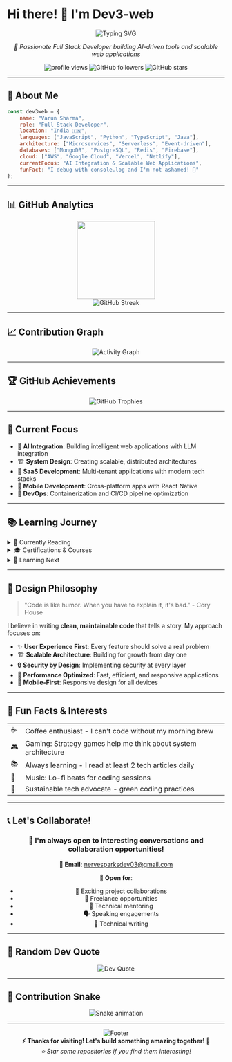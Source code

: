 # Hi there! 👋 I'm Dev3-web

<div align="center">
  <img src="https://readme-typing-svg.herokuapp.com?font=Fira+Code&pause=1000&color=00D9FF&center=true&vCenter=true&width=435&lines=Full+Stack+Developer;AI+%26+Machine+Learning+Enthusiast;Cloud+Architecture+Specialist;Open+Source+Contributor" alt="Typing SVG" />
</div>

<p align="center">
  <i>🚀 Passionate Full Stack Developer building AI-driven tools and scalable web applications</i>
</p>

<p align="center">
  <img src="https://komarev.com/ghpvc/?username=Dev-3web&label=Profile%20views&color=0e75b6&style=flat" alt="profile views" />
  <img src="https://img.shields.io/github/followers/Dev3-web?label=Followers&style=social" alt="GitHub followers" />
  <img src="https://img.shields.io/github/stars/Dev3-web?label=Stars&style=social" alt="GitHub stars" />
</p>

---

## 🚀 About Me

```javascript
const dev3web = {
    name: "Varun Sharma",
    role: "Full Stack Developer",
    location: "India 🇮🇳",
    languages: ["JavaScript", "Python", "TypeScript", "Java"],
    architecture: ["Microservices", "Serverless", "Event-driven"],
    databases: ["MongoDB", "PostgreSQL", "Redis", "Firebase"],
    cloud: ["AWS", "Google Cloud", "Vercel", "Netlify"],
    currentFocus: "AI Integration & Scalable Web Applications",
    funFact: "I debug with console.log and I'm not ashamed! 🐛"
};
```

---


## 📊 GitHub Analytics

<div align="center">
  <img height="180em" src="https://github-readme-stats.vercel.app/api?username=Dev3-web&show_icons=true&theme=tokyonight&include_all_commits=true&count_private=true"/>
</div>

<div align="center">
  <img src="https://github-readme-streak-stats.herokuapp.com/?user=Dev3-web&theme=tokyonight" alt="GitHub Streak"/>
</div>

---

## 📈 Contribution Graph

<div align="center">
  <img src="https://github-readme-activity-graph.vercel.app/graph?username=Dev3-web&theme=tokyo-night&area=true&hide_border=true" alt="Activity Graph"/>
</div>

---

## 🏆 GitHub Achievements

<div align="center">
  <img src="https://github-profile-trophy.vercel.app/?username=Dev3-web&theme=algolia&column=4&margin-w=15&margin-h=15&no-frame=true" alt="GitHub Trophies"/>
</div>

---

## 🎯 Current Focus

- 🤖 **AI Integration**: Building intelligent web applications with LLM integration
- 🏗️ **System Design**: Creating scalable, distributed architectures
- 🚀 **SaaS Development**: Multi-tenant applications with modern tech stacks
- 📱 **Mobile Development**: Cross-platform apps with React Native
- 🔧 **DevOps**: Containerization and CI/CD pipeline optimization

---

## 📚 Learning Journey

<details>
<summary>📖 Currently Reading</summary>
<br>
<ul>
  <li>🧠 "Designing Data-Intensive Applications" by Martin Kleppmann</li>
  <li>🤖 "Hands-On Machine Learning" by Aurélien Géron</li>
  <li>🏗️ "Building Microservices" by Sam Newman</li>
</ul>
</details>

<details>
<summary>🎓 Certifications & Courses</summary>
<br>
<ul>
  <li>☁️ AWS Certified Solutions Architect</li>
  <li>🐳 Docker Certified Associate</li>
  <li>🤖 Machine Learning Specialization - Stanford</li>
  <li>⚛️ React Advanced Patterns</li>
</ul>
</details>

<details>
<summary>🔮 Learning Next</summary>
<br>
<ul>
  <li>🦀 Rust Programming Language</li>
  <li>🕸️ WebAssembly (WASM)</li>
  <li>📊 Apache Kafka & Event Streaming</li>
  <li>🏢 Enterprise Architecture Patterns</li>
</ul>
</details>

---

## 🎨 Design Philosophy

> "Code is like humor. When you have to explain it, it's bad." - Cory House

I believe in writing **clean, maintainable code** that tells a story. My approach focuses on:

- ✨ **User Experience First**: Every feature should solve a real problem
- 🏗️ **Scalable Architecture**: Building for growth from day one
- 🔒 **Security by Design**: Implementing security at every layer
- 🚀 **Performance Optimized**: Fast, efficient, and responsive applications
- 📱 **Mobile-First**: Responsive design for all devices

---

## 🌟 Fun Facts & Interests

<table>
  <tr>
    <td>☕</td>
    <td>Coffee enthusiast - I can't code without my morning brew</td>
  </tr>
  <tr>
    <td>🎮</td>
    <td>Gaming: Strategy games help me think about system architecture</td>
  </tr>
  <tr>
    <td>📚</td>
    <td>Always learning - I read at least 2 tech articles daily</td>
  </tr>
  <tr>
    <td>🎵</td>
    <td>Music: Lo-fi beats for coding sessions</td>
  </tr>
  <tr>
    <td>🌱</td>
    <td>Sustainable tech advocate - green coding practices</td>
  </tr>
</table>

---

## 📞 Let's Collaborate!

<div align="center">
  <h3>💬 I'm always open to interesting conversations and collaboration opportunities!</h3>
  
  **📧 Email**: [nervesparksdev03@gmail.com](mailto:nervesparksdev03@gmail.com)
  
  **🤝 Open for**:
  - 🚀 Exciting project collaborations
  - 💼 Freelance opportunities
  - 🎯 Technical mentoring
  - 🗣️ Speaking engagements
  - 📝 Technical writing
</div>

---

## 💭 Random Dev Quote

<div align="center">
  <img src="https://quotes-github-readme.vercel.app/api?type=horizontal&theme=tokyonight" alt="Dev Quote"/>
</div>

---

## 🐍 Contribution Snake

<div align="center">
  <img src="https://github.com/Dev3-web/Dev3-web/blob/output/github-contribution-grid-snake.svg" alt="Snake animation"/>
</div>

---

<div align="center">
  <img src="https://capsule-render.vercel.app/api?type=waving&color=gradient&height=100&section=footer" alt="Footer"/>
</div>

<div align="center">
  <strong>⚡ Thanks for visiting! Let's build something amazing together! 🚀</strong>
</div>

<div align="center">
  <i>⭐ Star some repositories if you find them interesting!</i>
</div>
